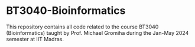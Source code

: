 # BT3040-Bioinformatics
This repository contains all code related to the course BT3040 (Bioinformatics) taught by Prof. Michael Gromiha during the Jan-May 2024 semester at IIT Madras.
